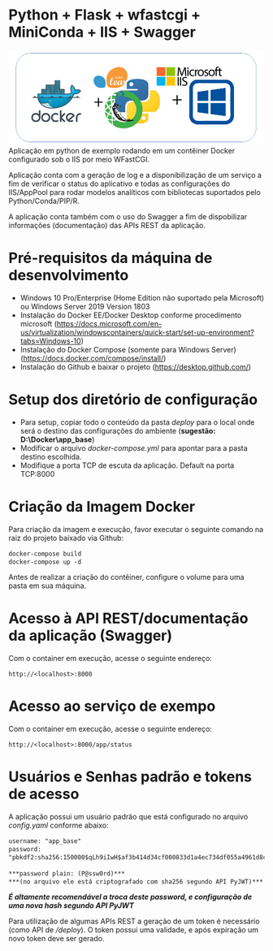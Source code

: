 # Python + Flask + wfastcgi + MiniConda + IIS + Swagger
![logo do projeto](docs/logo.png)
Aplicação em python de exemplo rodando em um contêiner Docker configurado sob o IIS por meio  WFastCGI.

Aplicação conta com a geração de log e a disponibilização de um serviço a fim de verificar o status do aplicativo e todas as configurações do IIS/AppPool para rodar modelos analíticos com bibliotecas suportados pelo Python/Conda/PIP/R.

A aplicação conta também com o uso do Swagger a fim de dispobilizar informações (documentação) das APIs REST da aplicação.

# Pré-requisitos da máquina de desenvolvimento

- Windows 10 Pro/Enterprise (Home Edition não suportado pela Microsoft) ou Windows Server 2019 Version 1803
- Instalação do Docker EE/Docker Desktop conforme procedimento microsoft (https://docs.microsoft.com/en-us/virtualization/windowscontainers/quick-start/set-up-environment?tabs=Windows-10)
- Instalação do Docker Compose (somente para Windows Server) (https://docs.docker.com/compose/install/)
- Instalação do Github e baixar o projeto (https://desktop.github.com/)

# Setup dos diretório de configuração

- Para setup, copiar todo o conteúdo da pasta *deploy* para o local onde será o destino das configurações do ambiente (**sugestão: D:\Docker\app_base**)
- Modificar o arquivo *docker-compose.yml* para apontar para a pasta destino escolhida.
- Modifique a porta TCP de escuta da aplicação. Default na porta TCP:8000

# Criação da Imagem Docker

Para criação da imagem e execução, favor executar o seguinte comando na raiz do projeto baixado via Github:

    docker-compose build
    docker-compose up -d

Antes de realizar a criação do contêiner, configure o volume para uma pasta em sua máquina.

# Acesso à API REST/documentação da aplicação (Swagger)

Com o container em execução, acesse o seguinte endereço:

    http://<localhost>:8000


# Acesso ao serviço de exempo

Com o container em execução, acesse o seguinte endereço:

    http://<localhost>:8000/app/status
	
# Usuários e Senhas padrão e tokens de acesso

A aplicação possui um usuário padrão que está configurado no arquivo *config.yaml* conforme abaixo:

	username: "app_base"
	password: "pbkdf2:sha256:150000$qLh9iIwH$af3b414d34cf000833d1a4ec734df055a4961d8ca90e63ad2e170bd388183134"
	
	***password plain: (P@ssw0rd)***
	***(no arquivo ele está criptografado com sha256 segundo API PyJWT)***

***É altamente recomendável a troca deste password, e configuração de uma nova hash segundo API PyJWT***

Para utilização de algumas APIs REST a geração de um token é necessário (como API de */deploy*). O token possui uma validade, e após expiração um novo token deve ser gerado.